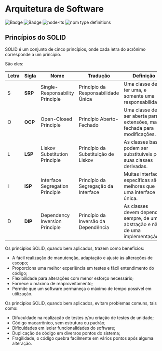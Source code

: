 # Arquitetura de Software

![Badge](https://img.shields.io/static/v1?label=SOLID&message=SOLID&color=important&style=for-the-badge) ![Badge](https://img.shields.io/static/v1?label=API_REST&message=API_REST&color=f00&style=for-the-badge) ![node-lts](https://img.shields.io/node/v-lts/lts?logo=node.js&style=for-the-badge) ![npm type definitions](https://img.shields.io/npm/types/typescript?logo=typescript&logoColor=blue&style=for-the-badge)

## Princípios do SOLID

SOLID é um conjunto de cinco princípios, onde cada letra do acrônimo corresponde a um princípio.

São eles:

Letra | Sigla | Nome | Tradução | Definição
----- | ----- | ---- | -------- | ---------
S | **SRP** | Single-Responsability Principle | Princípio da Responsabilidade Única | Uma classe deve ter uma, e somente uma responsabilidade.
O | **OCP** | Open-Closed Principle | Princípio Aberto-Fechado | Uma classe deve ser aberta para extensões, mas fechada para modificações.
L | **LSP** | Liskov Substitution Principle | Princípio da Substituição de Liskov | As classes bases podem ser substituíveis por suas classes derivadas.
I | **ISP** | Interface Segregation Principle | Princípio da Segregação da Interface | Muitas interfaces específicas são melhores que uma interface única. 
D | **DIP** | Dependency Inversion Principle | Princípio da Inversão da Dependência | As classes devem depender, sempre, de uma abstração e não de uma implementação.

Os princípios SOLID, quando bem aplicados, trazem como benefícios:

  - A fácil realização de manutenção, adaptação e ajuste às alterações de escopo;
  - Proporciona uma melhor experiência em testes e fácil entendimento do código;
  - Flexibilidade para alterações com menor esforço necessário;
  - Fornece o máximo de reaproveitamento;
  - Permite que um software permaneça o máximo de tempo possível em utilização.

Os princípios SOLID, quando bem aplicados, evitam problemas comuns, tais como:

  - Difuculdade na realização de testes e/ou criação de testes de unidade;
  - Código macarrônico, sem estrutura ou padrão;
  - Dificuldades em isolar funcionalidades do software;
  - Duplicação de código em diversos pontos do sistema;
  - Fragilidade, o código quebra facilmente em vários pontos após alguma alteração.